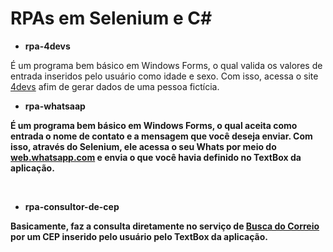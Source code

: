 # RPAs em Selenium e C#

* <b>rpa-4devs</b>

É um programa bem básico em Windows Forms, o qual valida os valores de entrada inseridos pelo usuário como idade e sexo. Com isso, acessa o site <a href="https://www.4devs.com.br/">4devs</a> afim de gerar dados de uma pessoa fictícia.
<br/>

* <b>rpa-whatsaap<b>

É um programa bem básico em Windows Forms, o qual aceita como entrada o nome de contato e a mensagem que você deseja enviar. Com isso, através do Selenium, ele acessa o seu Whats por meio do <a href="web.whatsapp.com">web.whatsapp.com<a/> e envia o que você havia definido no TextBox da aplicação.

<br/>
 
 * <b>rpa-consultor-de-cep<b>

Basicamente, faz a consulta diretamente no serviço de <a href="https://buscacepinter.correios.com.br/app/endereco/index.php?t">Busca do Correio</a> por um CEP inserido pelo usuário pelo TextBox da aplicação.
<br/>
